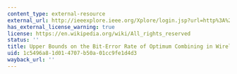 ```yaml
---
content_type: external-resource
external_url: http://ieeexplore.ieee.org/Xplore/login.jsp?url=http%3A%2F%2Fieeexplore.ieee.org%2Fiel4%2F26%2F15893%2F00737400.pdf%3Farnumber%3D737400&authDecision=-203
has_external_license_warning: true
license: https://en.wikipedia.org/wiki/All_rights_reserved
status: ''
title: Upper Bounds on the Bit-Error Rate of Optimum Combining in Wireless Systems
uid: 1c5496a8-1d01-4707-b50a-01cc9fe1d4d3
wayback_url: ''
---
```

